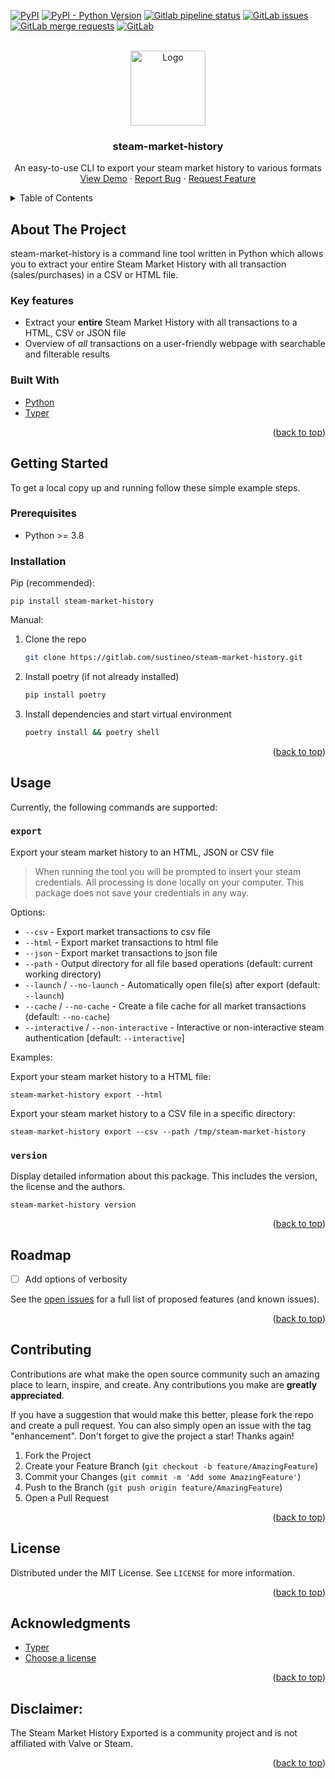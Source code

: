 <div id="top"></div>

<!-- PROJECT SHIELDS -->

[![PyPI](https://img.shields.io/pypi/v/steam-market-history?style=for-the-badge)](https://pypi.org/project/steam-market-history/)
[![PyPI - Python Version](https://img.shields.io/pypi/pyversions/steam-market-history?style=for-the-badge)](https://pypi.org/project/steam-market-history/)
[![Gitlab pipeline status](https://img.shields.io/gitlab/pipeline-status/sustineo/steam-market-history?style=for-the-badge)](https://gitlab.com/sustineo/steam-market-history/-/pipelines)
[![GitLab issues](https://img.shields.io/gitlab/issues/open/sustineo/steam-market-history?style=for-the-badge)](https://gitlab.com/sustineo/steam-market-history/-/issues)
[![GitLab merge requests](https://img.shields.io/gitlab/merge-requests/open-raw/sustineo/steam-market-history?style=for-the-badge)](https://gitlab.com/sustineo/steam-market-history/-/merge_requests)
[![GitLab](https://img.shields.io/gitlab/license/sustineo/steam-market-history?style=for-the-badge)](https://gitlab.com/sustineo/steam-market-history/-/blob/main/LICENSE)

<!-- PROJECT LOGO -->
<br />
<div align="center">
  <a href="https://gitlab.com/sustineo/steam-market-history">
    <img src="https://gitlab.com/sustineo/steam-market-history/-/raw/main/docs/images/logo.svg" alt="Logo" width="120" height="120">
  </a>

<h3 align="center">steam-market-history</h3>

  <p align="center">
    An easy-to-use CLI to export your steam market history to various formats
    <br />
    <a href="https://gitlab.com/sustineo/steam-market-history/-/raw/main/docs/demo.gif">View Demo</a>
    ·
    <a href="https://gitlab.com/sustineo/steam-market-history/-/issues">Report Bug</a>
    ·
    <a href="https://gitlab.com/sustineo/steam-market-history/-/issues">Request Feature</a>
  </p>
</div>

<!-- TABLE OF CONTENTS -->
<details>
  <summary>Table of Contents</summary>
  <ol>
    <li>
      <a href="#about-the-project">About The Project</a>
      <ul>
        <li><a href="#built-with">Built With</a></li>
      </ul>
    </li>
    <li>
      <a href="#getting-started">Getting Started</a>
      <ul>
        <li><a href="#prerequisites">Prerequisites</a></li>
        <li><a href="#installation">Installation</a></li>
      </ul>
    </li>
    <li><a href="#usage">Usage</a></li>
    <li><a href="#roadmap">Roadmap</a></li>
    <li><a href="#contributing">Contributing</a></li>
    <li><a href="#license">License</a></li>
    <li><a href="#contact">Contact</a></li>
    <li><a href="#acknowledgments">Acknowledgments</a></li>
  </ol>
</details>

<!-- ABOUT THE PROJECT -->

## About The Project

steam-market-history is a command line tool written in Python which allows you to extract your entire Steam Market History with all transaction (sales/purchases) in a CSV or HTML file.

### Key features

- Extract your **entire** Steam Market History with all transactions to a HTML, CSV or JSON file
- Overview of _all_ transactions on a user-friendly webpage with searchable and filterable results

### Built With

- [Python](https://www.python.org/)
- [Typer](https://typer.tiangolo.com/)

<p align="right">(<a href="#top">back to top</a>)</p>

<!-- GETTING STARTED -->

## Getting Started

To get a local copy up and running follow these simple example steps.

### Prerequisites

- Python >= 3.8

### Installation

Pip (recommended):

```shell
pip install steam-market-history
```

Manual:

1. Clone the repo
   ```sh
   git clone https://gitlab.com/sustineo/steam-market-history.git
   ```
2. Install poetry (if not already installed)
   ```sh
   pip install poetry
   ```
3. Install dependencies and start virtual environment
   ```sh
   poetry install && poetry shell
   ```

<p align="right">(<a href="#top">back to top</a>)</p>

<!-- USAGE EXAMPLES -->

## Usage

Currently, the following commands are supported:

### `export`

Export your steam market history to an HTML, JSON or CSV file

> When running the tool you will be prompted to insert your steam credentials. All processing is done locally on your computer. This package does not save your credentials in any way.

Options:

- `--csv` - Export market transactions to csv file
- `--html` - Export market transactions to html file
- `--json` - Export market transactions to json file
- `--path` - Output directory for all file based operations (default: current working directory)
- `--launch` / `--no-launch` - Automatically open file(s) after export (default: `--launch`)
- `--cache` / `--no-cache` - Create a file cache for all market transactions (default: `--no-cache`)
- `--interactive` / `--non-interactive` - Interactive or non-interactive steam authentication [default: `--interactive`]

Examples:

Export your steam market history to a HTML file:
```shell
steam-market-history export --html
```

Export your steam market history to a CSV file in a specific directory:
```shell
steam-market-history export --csv --path /tmp/steam-market-history
```

### `version`

Display detailed information about this package. This includes the version, the license and the authors.

```
steam-market-history version
```

<p align="right">(<a href="#top">back to top</a>)</p>

<!-- ROADMAP -->

## Roadmap

- [ ] Add options of verbosity

See the [open issues](https://gitlab.com/sustineo/steam-market-history/-/issues) for a full list of proposed features (and known issues).

<p align="right">(<a href="#top">back to top</a>)</p>

<!-- CONTRIBUTING -->

## Contributing

Contributions are what make the open source community such an amazing place to learn, inspire, and create. Any contributions you make are **greatly appreciated**.

If you have a suggestion that would make this better, please fork the repo and create a pull request. You can also simply open an issue with the tag "enhancement".
Don't forget to give the project a star! Thanks again!

1. Fork the Project
2. Create your Feature Branch (`git checkout -b feature/AmazingFeature`)
3. Commit your Changes (`git commit -m 'Add some AmazingFeature'`)
4. Push to the Branch (`git push origin feature/AmazingFeature`)
5. Open a Pull Request

<p align="right">(<a href="#top">back to top</a>)</p>

<!-- LICENSE -->

## License

Distributed under the MIT License. See `LICENSE` for more information.

<p align="right">(<a href="#top">back to top</a>)</p>

<!-- ACKNOWLEDGMENTS -->

## Acknowledgments

- [Typer](https://typer.tiangolo.com/)
- [Choose a license](https://choosealicense.com/)

<p align="right">(<a href="#top">back to top</a>)</p>

## Disclaimer:

The Steam Market History Exported is a community project and is not affiliated with Valve or Steam.

<p align="right">(<a href="#top">back to top</a>)</p>
